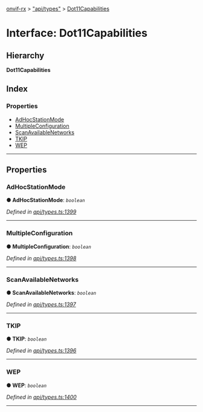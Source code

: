 [onvif-rx](../README.md) > ["api/types"](../modules/_api_types_.md) > [Dot11Capabilities](../interfaces/_api_types_.dot11capabilities.md)

# Interface: Dot11Capabilities

## Hierarchy

**Dot11Capabilities**

## Index

### Properties

* [AdHocStationMode](_api_types_.dot11capabilities.md#adhocstationmode)
* [MultipleConfiguration](_api_types_.dot11capabilities.md#multipleconfiguration)
* [ScanAvailableNetworks](_api_types_.dot11capabilities.md#scanavailablenetworks)
* [TKIP](_api_types_.dot11capabilities.md#tkip)
* [WEP](_api_types_.dot11capabilities.md#wep)

---

## Properties

<a id="adhocstationmode"></a>

###  AdHocStationMode

**● AdHocStationMode**: *`boolean`*

*Defined in [api/types.ts:1399](https://github.com/patrickmichalina/onvif-rx/blob/3ab1739/src/api/types.ts#L1399)*

___
<a id="multipleconfiguration"></a>

###  MultipleConfiguration

**● MultipleConfiguration**: *`boolean`*

*Defined in [api/types.ts:1398](https://github.com/patrickmichalina/onvif-rx/blob/3ab1739/src/api/types.ts#L1398)*

___
<a id="scanavailablenetworks"></a>

###  ScanAvailableNetworks

**● ScanAvailableNetworks**: *`boolean`*

*Defined in [api/types.ts:1397](https://github.com/patrickmichalina/onvif-rx/blob/3ab1739/src/api/types.ts#L1397)*

___
<a id="tkip"></a>

###  TKIP

**● TKIP**: *`boolean`*

*Defined in [api/types.ts:1396](https://github.com/patrickmichalina/onvif-rx/blob/3ab1739/src/api/types.ts#L1396)*

___
<a id="wep"></a>

###  WEP

**● WEP**: *`boolean`*

*Defined in [api/types.ts:1400](https://github.com/patrickmichalina/onvif-rx/blob/3ab1739/src/api/types.ts#L1400)*

___

